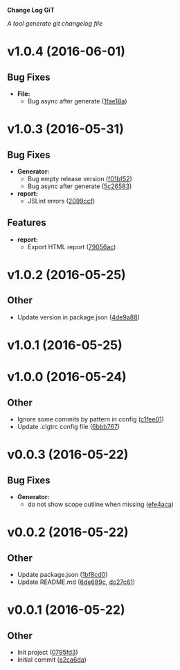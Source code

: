 __Change Log GiT__

_A tool generate git changelog file_

# v1.0.4 (2016-06-01) #

## Bug Fixes ##

- **File:**
    - Bug async after generate
 ([1fae18a](https://github.com/toancong/clgt/commit/1fae18a))


# v1.0.3 (2016-05-31) #

## Bug Fixes ##

- **Generator:**
    - Bug empty release version
 ([f01bf52](https://github.com/toancong/clgt/commit/f01bf52))
    - Bug async after generate
 ([5c26583](https://github.com/toancong/clgt/commit/5c26583))
- **report:**
    - JSLint errors
 ([2099ccf](https://github.com/toancong/clgt/commit/2099ccf))


## Features ##

- **report:**
    - Export HTML report
 ([79056ac](https://github.com/toancong/clgt/commit/79056ac))


# v1.0.2 (2016-05-25) #

## Other ##

- Update version in package.json
 ([4de9a88](https://github.com/toancong/clgt/commit/4de9a88))


# v1.0.1 (2016-05-25) #

# v1.0.0 (2016-05-24) #

## Other ##

- Ignore some commits by pattern in config
 ([c1fee01](https://github.com/toancong/clgt/commit/c1fee01))
- Update .clgtrc config file
 ([6bbb767](https://github.com/toancong/clgt/commit/6bbb767))


# v0.0.3 (2016-05-22) #

## Bug Fixes ##

- **Generator:**
    - do not show scope outline when missing
 ([efe4aca](https://github.com/toancong/clgt/commit/efe4aca))


# v0.0.2 (2016-05-22) #

## Other ##

- Update package.json
 ([1bf8cd0](https://github.com/toancong/clgt/commit/1bf8cd0))
- Update README.md
 ([6de689c](https://github.com/toancong/clgt/commit/6de689c), [dc27c61](https://github.com/toancong/clgt/commit/dc27c61))


# v0.0.1 (2016-05-22) #

## Other ##

- Init project
 ([0795fd3](https://github.com/toancong/clgt/commit/0795fd3))
- Initial commit
 ([a2ca6da](https://github.com/toancong/clgt/commit/a2ca6da))


